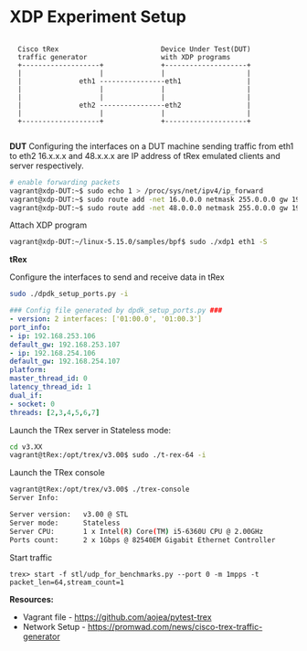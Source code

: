 # XDP Experiment Setup

```

  Cisco tRex                         Device Under Test(DUT)
  traffic generator                  with XDP programs     
  +-------------------+              +--------------------+
  |                   |              |                    |
  |              eth1 ----------------eth1                |
  |                   |              |                    |
  |                   |              |                    |
  |              eth2 ----------------eth2                |
  |                   |              |                    |
  +-------------------+              +--------------------+
 
```

**DUT**
Configuring the interfaces on a DUT machine
sending traffic from eth1 to eth2 
16.x.x.x and 48.x.x.x are IP address of tRex emulated clients and server respectively.

```bash
# enable forwarding packets
vagrant@xdp-DUT:~$ sudo echo 1 > /proc/sys/net/ipv4/ip_forward
vagrant@xdp-DUT:~$ sudo route add -net 16.0.0.0 netmask 255.0.0.0 gw 192.168.253.106
vagrant@xdp-DUT:~$ sudo route add -net 48.0.0.0 netmask 255.0.0.0 gw 192.168.254.106
```

Attach XDP program

```bash
vagrant@xdp-DUT:~/linux-5.15.0/samples/bpf$ sudo ./xdp1 eth1 -S
```

**tRex**

Configure the interfaces to send and receive data in tRex

```bash
sudo ./dpdk_setup_ports.py -i
```

```yaml
### Config file generated by dpdk_setup_ports.py ###
- version: 2 interfaces: ['01:00.0', '01:00.3']
port_info:
- ip: 192.168.253.106
default_gw: 192.168.253.107
- ip: 192.168.254.106
default_gw: 192.168.254.107
platform:
master_thread_id: 0
latency_thread_id: 1
dual_if:
- socket: 0
threads: [2,3,4,5,6,7]
```

Launch the TRex server in Stateless mode:

```bash
cd v3.XX
vagrant@tRex:/opt/trex/v3.00$ sudo ./t-rex-64 -i
```

Launch the TRex console

```bash
vagrant@tRex:/opt/trex/v3.00$ ./trex-console
Server Info:

Server version:   v3.00 @ STL
Server mode:      Stateless
Server CPU:       1 x Intel(R) Core(TM) i5-6360U CPU @ 2.00GHz
Ports count:      2 x 1Gbps @ 82540EM Gigabit Ethernet Controller
```

Start traffic
```
trex> start -f stl/udp_for_benchmarks.py --port 0 -m 1mpps -t packet_len=64,stream_count=1
```


**Resources:**

* Vagrant file - https://github.com/aojea/pytest-trex
* Network Setup - https://promwad.com/news/cisco-trex-traffic-generator